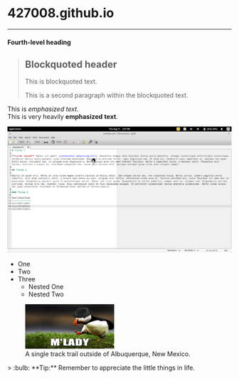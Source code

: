 # 427008.github.io
***
#### Fourth-level heading
> ## Blockquoted header
>
> This is blockquoted text.
>
> This is a second paragraph within the blockquoted text.

This is *emphasized* _text_.  
This is very heavily **emphasized** __text__.

![alt text](Markdown_Syntax_in_gedit.png "pic")  
+ One
+ Two
+ Three
    - Nested One
    - Nested Two

<figure>
<img src="images/del.jpeg" width="200" height="100" alt="Albuquerque, New Mexico">
    <figcaption>A single track trail outside of Albuquerque, New Mexico.</figcaption>
</figure>
> :bulb: **Tip:** Remember to appreciate the little things in life.
